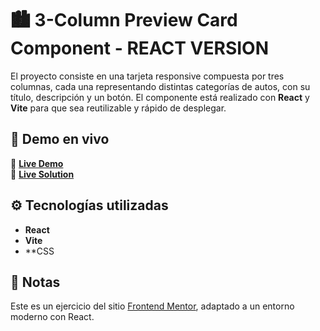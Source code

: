# 🏙 3-Column Preview Card Component - REACT VERSION

El proyecto consiste en una tarjeta responsive compuesta por tres columnas, cada una representando distintas categorías de autos, con su título, descripción y un botón. El componente está realizado con **React** y **Vite** para que sea reutilizable y rápido de desplegar.

## 🚀 Demo en vivo
🔗 **[Live Demo](https://3-column-react.vercel.app/)**  
🔗 **[Live Solution](https://3-column-react.vercel.app/)**  

## ⚙️ Tecnologías utilizadas

- **React**
- **Vite**
- **CSS

## 📌 Notas

Este es un ejercicio del sitio [Frontend Mentor](https://www.frontendmentor.io/), adaptado a un entorno moderno con React. 
